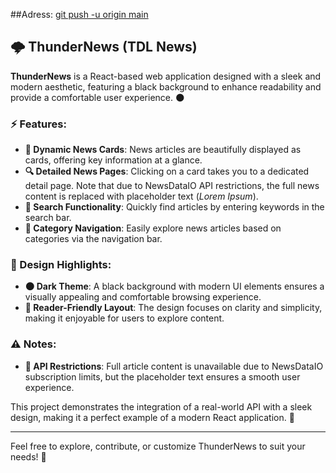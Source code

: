 ##Adress: [git push -u origin main](http://tdlnews.free.nf) 

## 🌩️ **ThunderNews (TDL News)**  

**ThunderNews** is a React-based web application designed with a sleek and modern aesthetic, featuring a black background to enhance readability and provide a comfortable user experience. 🌑  

### ⚡ Features:  
- **📰 Dynamic News Cards**: News articles are beautifully displayed as cards, offering key information at a glance.  
- **🔍 Detailed News Pages**: Clicking on a card takes you to a dedicated detail page. Note that due to NewsDataIO API restrictions, the full news content is replaced with placeholder text (*Lorem Ipsum*).  
- **🔎 Search Functionality**: Quickly find articles by entering keywords in the search bar.  
- **📂 Category Navigation**: Easily explore news articles based on categories via the navigation bar.  

### 🎨 Design Highlights:  
- **🌑 Dark Theme**: A black background with modern UI elements ensures a visually appealing and comfortable browsing experience.  
- **📖 Reader-Friendly Layout**: The design focuses on clarity and simplicity, making it enjoyable for users to explore content.  

### ⚠️ Notes:  
- **🚫 API Restrictions**: Full article content is unavailable due to NewsDataIO subscription limits, but the placeholder text ensures a smooth user experience.  

This project demonstrates the integration of a real-world API with a sleek design, making it a perfect example of a modern React application. 🚀  

---  
Feel free to explore, contribute, or customize ThunderNews to suit your needs! 🌟
